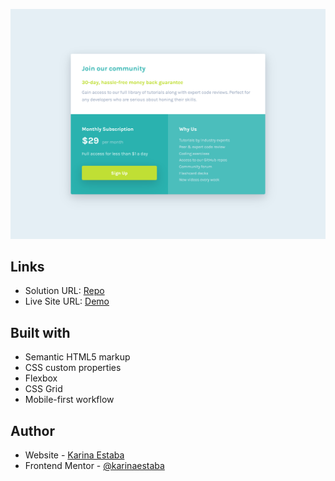 ![Screenshot](./screenshot.png)

## Links

- Solution URL: [Repo](https://github.com/karinaestaba/single-price-component.git)
- Live Site URL: [Demo](https://karinaestaba.github.io/single-price-component)

## Built with

- Semantic HTML5 markup
- CSS custom properties
- Flexbox
- CSS Grid
- Mobile-first workflow

## Author

- Website - [Karina Estaba](https://karina-estaba.gitlab.io/directorio-repositorios/)
- Frontend Mentor - [@karinaestaba](https://www.frontendmentor.io/profile/karinaestaba)